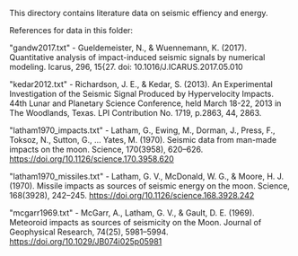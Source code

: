 This directory contains literature data on seismic effiency and energy. 

References for data in this folder:

"gandw2017.txt" - Gueldemeister, N., & Wuennemann, K. (2017).
Quantitative analysis of impact-induced seismic signals by numerical modeling. Icarus, 296, 15{27. doi:
10.1016/J.ICARUS.2017.05.010

"kedar2012.txt" - Richardson, J. E., & Kedar, S. (2013). An Experimental Investigation of the Seismic Signal Produced by Hypervelocity Impacts.
44th Lunar and Planetary Science Conference, held March 18-22, 2013 in The Woodlands, Texas.
LPI Contribution No. 1719, p.2863, 44, 2863.

"latham1970_impacts.txt" - Latham, G., Ewing, M., Dorman, J., Press, F., Toksoz, N., Sutton, G., … Yates, M. (1970).
Seismic data from man-made impacts on the moon. Science, 170(3958), 620–626.
https://doi.org/10.1126/science.170.3958.620

"latham1970_missiles.txt" - Latham, G. V., McDonald, W. G., & Moore, H. J. (1970).
Missile impacts as sources of seismic energy on the moon. Science, 168(3928), 242–245.
https://doi.org/10.1126/science.168.3928.242

"mcgarr1969.txt" - McGarr, A., Latham, G. V., & Gault, D. E. (1969).
Meteoroid impacts as sources of seismicity on the Moon. Journal of Geophysical Research, 74(25), 5981–5994.
https://doi.org/10.1029/JB074i025p05981
